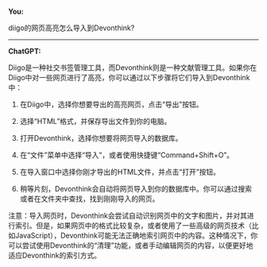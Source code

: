**You:**

diigo的网页高亮怎么导入到Devonthink?

* * *

**ChatGPT:**

Diigo是一种社交书签管理工具，而Devonthink则是一种文献管理工具。如果你在Diigo中对一些网页进行了高亮，你可以通过以下步骤将它们导入到Devonthink中：

1.  在Diigo中，选择你想要导出的高亮网页，点击“导出”按钮。
    
2.  选择“HTML”格式，并保存导出文件到你的电脑。
    
3.  打开Devonthink，选择你想要将网页导入的数据库。
    
4.  在“文件”菜单中选择“导入”，或者使用快捷键“Command+Shift+O”。
    
5.  在导入窗口中选择你刚才导出的HTML文件，并点击“打开”按钮。
    
6.  稍等片刻，Devonthink会自动将网页导入到你的数据库中。你可以通过搜索或者在文件夹中查找，找到刚刚导入的网页。
    

注意：导入网页时，Devonthink会尝试自动识别网页中的文字和图片，并对其进行索引。但是，如果网页中的格式比较复杂，或者使用了一些高级的网页技术（比如JavaScript），Devonthink可能无法正确地索引网页中的内容。这种情况下，你可以尝试使用Devonthink的“清理”功能，或者手动编辑网页的内容，以便更好地适应Devonthink的索引方式。